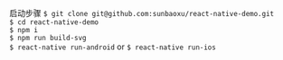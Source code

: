 启动步骤
`$ git clone git@github.com:sunbaoxu/react-native-demo.git`  
`$ cd react-native-demo`  
`$ npm i`  
`$ npm run build-svg`  
`$ react-native run-android` or `$ react-native run-ios`  
